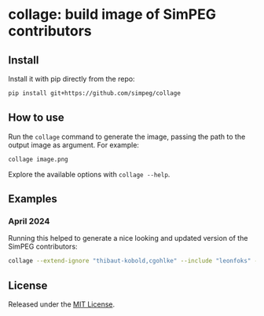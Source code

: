 # collage: build image of SimPEG contributors

## Install

Install it with pip directly from the repo:

```sh
pip install git+https://github.com/simpeg/collage
```

## How to use

Run the `collage` command to generate the image, passing the path to the output
image as argument. For example:

```sh
collage image.png
```

Explore the available options with `collage --help`.

## Examples

### April 2024

Running this helped to generate a nice looking and updated version of the
SimPEG contributors:

```sh
collage --extend-ignore "thibaut-kobold,cgohlke" --include "leonfoks" --ncols 8 image.png
```

## License

Released under the [MIT License](LICENSE).

